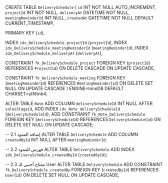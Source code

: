 CREATE TABLE `DeliverySchedule` (
`id` INT NOT NULL AUTO_INCREMENT,
`projectId` INT NOT NULL,
`deliveryAt` DATETIME NOT NULL,
`meetingReminderId` INT NULL,
`createdAt` DATETIME NOT NULL DEFAULT CURRENT_TIMESTAMP,

PRIMARY KEY (`id`),

INDEX `idx_DeliverySchedule_projectId` (`projectId`),
INDEX `idx_DeliverySchedule_meetingReminderId` (`meetingReminderId`),
INDEX `idx_DeliverySchedule_deliveryAt` (`deliveryAt`),

CONSTRAINT `fk_DeliverySchedule_project`
FOREIGN KEY (`projectId`) REFERENCES `Project`(`id`)
ON DELETE CASCADE
ON UPDATE CASCADE,

CONSTRAINT `fk_DeliverySchedule_meeting`
FOREIGN KEY (`meetingReminderId`) REFERENCES `MeetingReminder`(`id`)
ON DELETE SET NULL
ON UPDATE CASCADE
) ENGINE=InnoDB DEFAULT CHARSET=utf8mb4;

ALTER TABLE `Note`
ADD COLUMN `deliveryScheduleId` INT NULL AFTER `salesStageId`,
ADD INDEX `idx_Note_deliveryScheduleId` (`deliveryScheduleId`),
ADD CONSTRAINT `fk_Note_DeliverySchedule`
FOREIGN KEY (`deliveryScheduleId`) REFERENCES `DeliverySchedule`(`id`)
ON DELETE SET NULL
ON UPDATE CASCADE;

-- 2.1 إضافة العمود
ALTER TABLE `DeliverySchedule`
ADD COLUMN `createdById` INT NULL AFTER `meetingReminderId`;

-- 2.2 فهرس للعمود
ALTER TABLE `DeliverySchedule`
ADD INDEX `idx_DeliverySchedule_createdById` (`createdById`);

-- 2.3 مفتاح أجنبي للـ User
ALTER TABLE `DeliverySchedule`
ADD CONSTRAINT `fk_DeliverySchedule_createdBy`
FOREIGN KEY (`createdById`) REFERENCES `User`(`id`)
ON DELETE SET NULL
ON UPDATE CASCADE;
